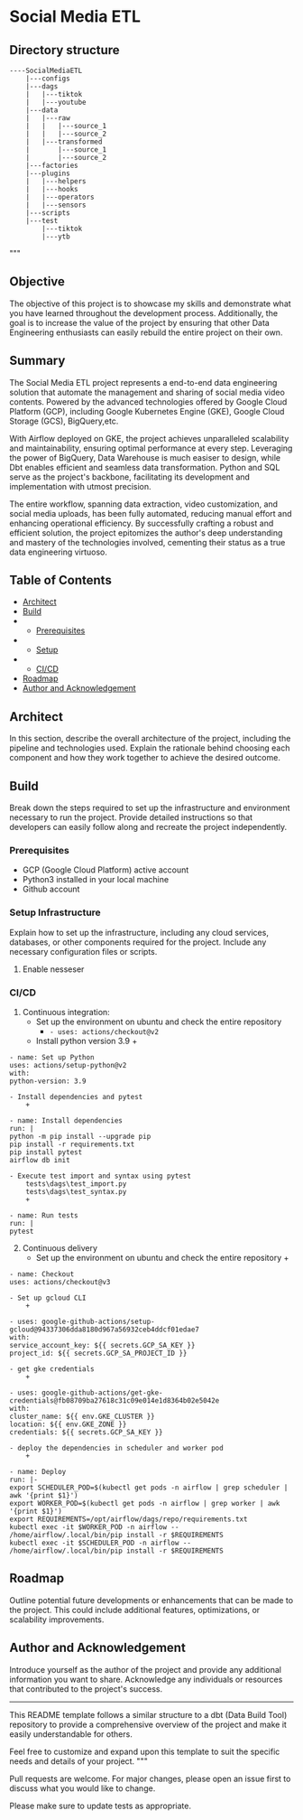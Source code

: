 # Social Media ETL
## Directory structure
```
----SocialMediaETL
    |---configs
    |---dags
    |   |---tiktok
    |   |---youtube
    |---data
    |   |---raw
    |   |   |---source_1
    |   |   |---source_2
    |   |---transformed
    |       |---source_1
    |       |---source_2
    |---factories
    |---plugins
    |   |---helpers
    |   |---hooks
    |   |---operators
    |   |---sensors
    |---scripts
    |---test
        |---tiktok
        |---ytb
```
"""
## Objective

The objective of this project is to showcase my skills and demonstrate what you have learned throughout the development process. Additionally, the goal is to increase the value of the project by ensuring that other Data Engineering enthusiasts can easily rebuild the entire project on their own.

## Summary
The Social Media ETL project represents a end-to-end data engineering solution that automate the management and sharing of social media video contents. Powered by the advanced technologies offered by Google Cloud Platform (GCP), including Google Kubernetes Engine (GKE), Google Cloud Storage (GCS), BigQuery,etc.

With Airflow deployed on GKE, the project achieves unparalleled scalability and maintainability, ensuring optimal performance at every step. Leveraging the power of BigQuery, Data Warehouse is much easiser to design, while Dbt enables efficient and seamless data transformation. Python and SQL serve as the project's backbone, facilitating its development and implementation with utmost precision.

The entire workflow, spanning data extraction, video customization, and social media uploads, has been fully automated, reducing manual effort and enhancing operational efficiency. By successfully crafting a robust and efficient solution, the project epitomizes the author's deep understanding and mastery of the technologies involved, cementing their status as a true data engineering virtuoso.
## Table of Contents

- [Architect](#architect)
- [Build](#build)
- - [Prerequisites](#prerequisites)
- - [Setup](#setup-infrastructure)
- - [CI/CD](#cicd)
- [Roadmap](#roadmap)
- [Author and Acknowledgement](#author-and-acknowledgement)

## Architect

In this section, describe the overall architecture of the project, including the pipeline and technologies used. Explain the rationale behind choosing each component and how they work together to achieve the desired outcome.

## Build

Break down the steps required to set up the infrastructure and environment necessary to run the project. Provide detailed instructions so that developers can easily follow along and recreate the project independently.

### Prerequisites

- GCP (Google Cloud Platform) active account
- Python3 installed in your local machine
- Github account

### Setup Infrastructure

Explain how to set up the infrastructure, including any cloud services, databases, or other components required for the project. Include any necessary configuration files or scripts.
1. Enable nesseser
### CI/CD

<!-- Describe the Continuous Integration and Continuous Deployment (CI/CD) process for the project. Explain how changes are tested, built, and deployed to ensure a smooth development workflow. -->

1. Continuous integration:
    - Set up the environment on ubuntu and check the entire repository 
        + `- uses: actions/checkout@v2`
    - Install python version 3.9 
        + 
```
- name: Set up Python
uses: actions/setup-python@v2
with:
python-version: 3.9
```

    - Install dependencies and pytest
        + 
```
- name: Install dependencies
run: |
python -m pip install --upgrade pip
pip install -r requirements.txt
pip install pytest
airflow db init
```
    - Execute test import and syntax using pytest
        tests\dags\test_import.py
        tests\dags\test_syntax.py
        +
```
- name: Run tests
run: |
pytest
```
2. Continuous delivery
    - Set up the environment on ubuntu and check the entire repository
        + 
```   
- name: Checkout
uses: actions/checkout@v3
```
    - Set up gcloud CLI 
        + 
```    
- uses: google-github-actions/setup-gcloud@94337306dda8180d967a56932ceb4ddcf01edae7
with:
service_account_key: ${{ secrets.GCP_SA_KEY }}
project_id: ${{ secrets.GCP_SA_PROJECT_ID }}
```
    - get gke credentials
        + 
```
- uses: google-github-actions/get-gke-credentials@fb08709ba27618c31c09e014e1d8364b02e5042e
with:
cluster_name: ${{ env.GKE_CLUSTER }}
location: ${{ env.GKE_ZONE }}
credentials: ${{ secrets.GCP_SA_KEY }}
```
    - deploy the dependencies in scheduler and worker pod
        + 
```
- name: Deploy
run: |-
export SCHEDULER_POD=$(kubectl get pods -n airflow | grep scheduler | awk '{print $1}')
export WORKER_POD=$(kubectl get pods -n airflow | grep worker | awk '{print $1}')
export REQUIREMENTS=/opt/airflow/dags/repo/requirements.txt
kubectl exec -it $WORKER_POD -n airflow -- /home/airflow/.local/bin/pip install -r $REQUIREMENTS
kubectl exec -it $SCHEDULER_POD -n airflow -- /home/airflow/.local/bin/pip install -r $REQUIREMENTS
```
## Roadmap

Outline potential future developments or enhancements that can be made to the project. This could include additional features, optimizations, or scalability improvements.

## Author and Acknowledgement

Introduce yourself as the author of the project and provide any additional information you want to share. Acknowledge any individuals or resources that contributed to the project's success.

---

This README template follows a similar structure to a dbt (Data Build Tool) repository to provide a comprehensive overview of the project and make it easily understandable for others.

Feel free to customize and expand upon this template to suit the specific needs and details of your project.
"""

Pull requests are welcome. For major changes, please open an issue first to discuss what you would like to change.

Please make sure to update tests as appropriate.
